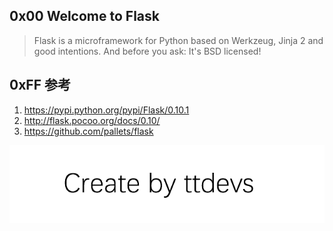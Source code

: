 
## 0x00 Welcome to Flask

>Flask is a microframework for Python based on Werkzeug, Jinja 2 and good intentions. And before you ask: It's BSD licensed! 

## 0xFF 参考

1. https://pypi.python.org/pypi/Flask/0.10.1
2. http://flask.pocoo.org/docs/0.10/
3. https://github.com/pallets/flask

![Create by ttdevs](https://raw.githubusercontent.com/ttdevs/ttdevs.github.io/common/images/logo.png)


